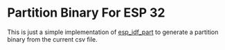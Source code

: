 # Partition Binary For ESP 32

This is just a simple implementation of [esp_idf_part](https://github.com/esp-rs/esp-idf-part/tree/main) to generate a partition binary from the current csv file.
